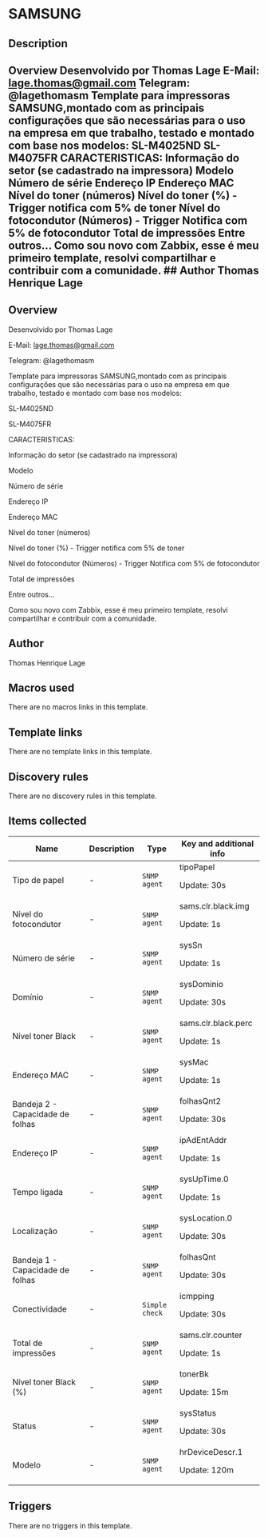 # SAMSUNG

## Description

## Overview Desenvolvido por Thomas Lage E-Mail: lage.thomas@gmail.com Telegram: @lagethomasm Template para impressoras SAMSUNG,montado com as principais configurações que são necessárias para o uso na empresa em que trabalho, testado e montado com base nos modelos: SL-M4025ND SL-M4075FR CARACTERISTICAS: Informação do setor (se cadastrado na impressora) Modelo Número de série Endereço IP Endereço MAC Nível do toner (números) Nível do toner (%) - Trigger notifica com 5% de toner Nível do fotocondutor (Números) - Trigger Notifica com 5% de fotocondutor Total de impressões Entre outros... Como sou novo com Zabbix, esse é meu primeiro template, resolvi compartilhar e contribuir com a comunidade. ## Author Thomas Henrique Lage 

## Overview

Desenvolvido por Thomas Lage 


E-Mail: lage.thomas@gmail.com


Telegram: @lagethomasm


 


 


Template para impressoras SAMSUNG,montado com as principais configurações que são necessárias para o uso na empresa em que trabalho, testado e montado com base nos modelos:


 


SL-M4025ND


SL-M4075FR


CARACTERISTICAS:


 


Informação do setor (se cadastrado na impressora)


Modelo


Número de série


Endereço IP


Endereço MAC


Nível do toner (números)


Nível do toner (%) - Trigger notifica com 5% de toner


Nível do fotocondutor (Números) - Trigger Notifica com 5% de fotocondutor


Total de impressões


Entre outros...


Como sou novo com Zabbix, esse é meu primeiro template, resolvi compartilhar e contribuir com a comunidade.



## Author

Thomas Henrique Lage

## Macros used

There are no macros links in this template.

## Template links

There are no template links in this template.

## Discovery rules

There are no discovery rules in this template.

## Items collected

|Name|Description|Type|Key and additional info|
|----|-----------|----|----|
|Tipo de papel|<p>-</p>|`SNMP agent`|tipoPapel<p>Update: 30s</p>|
|Nível do fotocondutor|<p>-</p>|`SNMP agent`|sams.clr.black.img<p>Update: 1s</p>|
|Número de série|<p>-</p>|`SNMP agent`|sysSn<p>Update: 1s</p>|
|Domínio|<p>-</p>|`SNMP agent`|sysDominio<p>Update: 30s</p>|
|Nível toner Black|<p>-</p>|`SNMP agent`|sams.clr.black.perc<p>Update: 1s</p>|
|Endereço MAC|<p>-</p>|`SNMP agent`|sysMac<p>Update: 1s</p>|
|Bandeja 2 - Capacidade de folhas|<p>-</p>|`SNMP agent`|folhasQnt2<p>Update: 30s</p>|
|Endereço IP|<p>-</p>|`SNMP agent`|ipAdEntAddr<p>Update: 1s</p>|
|Tempo ligada|<p>-</p>|`SNMP agent`|sysUpTime.0<p>Update: 1s</p>|
|Localização|<p>-</p>|`SNMP agent`|sysLocation.0<p>Update: 30s</p>|
|Bandeja 1 - Capacidade de folhas|<p>-</p>|`SNMP agent`|folhasQnt<p>Update: 30s</p>|
|Conectividade|<p>-</p>|`Simple check`|icmpping<p>Update: 30s</p>|
|Total de impressões|<p>-</p>|`SNMP agent`|sams.clr.counter<p>Update: 1s</p>|
|Nível toner Black (%)|<p>-</p>|`SNMP agent`|tonerBk<p>Update: 15m</p>|
|Status|<p>-</p>|`SNMP agent`|sysStatus<p>Update: 30s</p>|
|Modelo|<p>-</p>|`SNMP agent`|hrDeviceDescr.1<p>Update: 120m</p>|
## Triggers

There are no triggers in this template.

